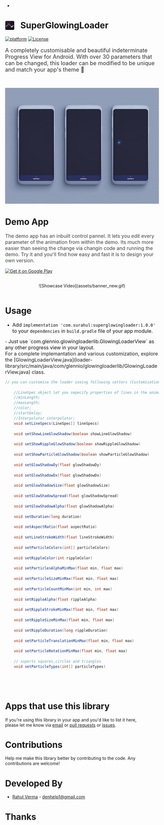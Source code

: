 -
<h1>  <img alt="app_icon" src="assets/web_40.png" height="30" style="margin-bottom:-5px;"/>  &nbsp; SuperGlowingLoader</h1>

[![platform](https://img.shields.io/badge/platform-Android-yellow.svg)](https://www.android.com)
[![License](https://img.shields.io/badge/license-Apache%202-4EB1BA.svg?style=flat-square)](https://www.apache.org/licenses/LICENSE-2.0.html)




<p style="color:#323232; font-size:18px">A completely customisable and beautiful indeterminate Progress View for Android. With over 30 parameters that can be changed, this loader can be modified to be unique and match your app's theme 🤘</p>




<br>

![Showcase Video](assets/main_cover.gif)
<br>





<h1>Demo App</h1>


<p style="color:#424242; font-size:16px;">The demo app has an inbuilt control pannel. It lets you edit every parameter of the animation from within the demo. Its much more easier than seeing the change via changin code and running the demo. Try it and you'll find how easy and fast it is to design your own version.</p>


[![Get it on Google Play](https://play.google.com/intl/en_us/badges/images/badge_new.png)](https://play.google.com/store/apps/details?id=com.glennio.theglowingloader)
<br>
<br>

<center>
![Showcase Video](assets/banner_new.gif)
</center>
<br>





<h1>Usage</h1>

- <span style="color:#111111; font-size:16px;"> Add `implementation 'com.surahul:superglowingloader:1.0.0'` to your `dependencies` in `build.gradle` file of your app module.
</span>
- <span style="color:#111111; font-size:16px;">Just use `com.glennio.glowingloaderlib.GlowingLoaderView` as any other progress view in your layout.</span>

<br>
<span style="color:#222222; font-size:16px;">
For a complete implemantation and various customization, explore the [GlowingLoaderView.java](loader-library/src/main/java/com/glennio/glowingloaderlib/GlowingLoaderView.java) class.</span>
<br>

```java
// you can customise the loader useing following setters (Customisation via attributes is a work in progress)

    //LineSpec object let you sepecify properties of lines in the animation
    //minLength;
    //maxLength;
    //color;
    //startDelay;
    //Interpolator interpolator;
    void setLineSpecs(LineSpec[] lineSpecs) 
  
    void setShowLineGlowShadow(boolean showLineGlowShadow)

    void setShowRippleGlowShadow(boolean showRippleGlowShadow)

    void setShowParticleGlowShadow(boolean showParticleGlowShadow)

    void setGlowShadowDy(float glowShadowDy)

    void setGlowShadowDx(float glowShadowDx) 

    void setGlowShadowSize(float glowShadowSize) 

    void setGlowShadowSpread(float glowShadowSpread)

    void setGlowShadowAlpha(float glowShadowAlpha)
    
    void setDuration(long duration) 

    void setAspectRatio(float aspectRatio)

    void setLineStrokeWidth(float lineStrokeWidth)

    void setParticleColors(int[] particleColors)
    
    void setRippleColor(int rippleColor) 

    void setParticlesAlphaMinMax(float min, float max) 

    void setParticleSizeMinMax(float min, float max)

    void setParticleCountMinMax(int min, int max)

    void setRippleAlpha(float rippleAlpha) 

    void setRippleStrokeMinMax(float min, float max)

    void setRippleSizeMinMax(float min, float max) 

    void setRippleDuration(long rippleDuration)

    void setParticleTranslationMinMax(float min, float max)

    void setParticleRotationMinMax(float min, float max)
    
    // suports squares,circles and triangles
    void setParticleTypes(int[] particleTypes) 
    
    
```
<br>



<h1>Apps that use this library</h1>

If you're using this library in your app and you'd like to list it here,  
please let me know via [email](mailto:denhelp1@gmail.com) or [pull requests](https://github.com/surahul/SuperGlowingLoader/pulls) or [issues](https://github.com/surahul/SuperGlowingLoader/issues).



<h1>Contributions</h1>

Help me make this library better by contributing to the code. Any contributions are welcome!  



<h1>Developed By</h1>

* [Rahul Verma](https://www.facebook.com/iamsurahul) - [denhelp1@gmail.com](mailto:rv@videoder.com)



<h1>Thanks</h1>

